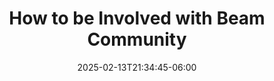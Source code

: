 ---
title: 'How to be Involved with Beam Community'
date: 2025-02-13T21:34:45-06:00
speakers:
 - Israel Herraiz
time_start: 2021-04-10T15:30:00.000Z
time_end:   2021-04-10T15:50:00.000Z
video: https://youtu.be/G7NVfGNxobs
weight: 3

---